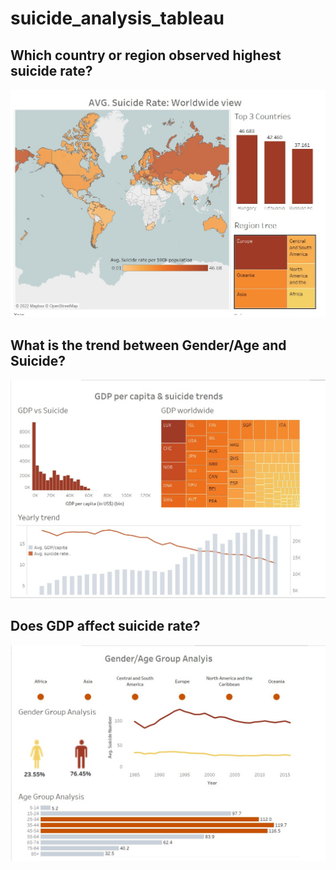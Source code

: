 # suicide_analysis_tableau
## Which country or region observed highest suicide rate?
![alt text](https://github.com/prativapokhrel/suicide_analysis_tableau/blob/main/worldview_suicide_rate.jpg?raw=true)

## What is the trend between Gender/Age and Suicide?
![alt text](https://github.com/prativapokhrel/suicide_analysis_tableau/blob/main/gdp_per_capita_trend.jpg?raw=true)

## Does GDP affect suicide rate?
![alt text](https://github.com/prativapokhrel/suicide_analysis_tableau/blob/main/gender_age_group_analysis.jpg?raw=true)

